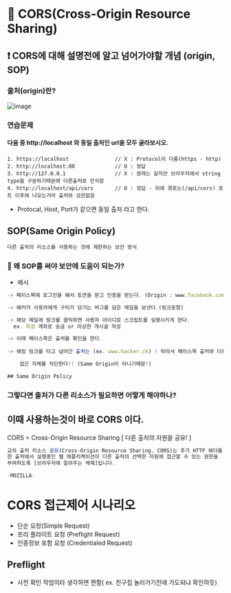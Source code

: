# :pushpin: CORS(Cross-Origin Resource Sharing)
## :heavy_exclamation_mark: CORS에 대해 설명전에 알고 넘어가야할 개념 (origin, SOP)
### 출처(origin)란?
![image](https://user-images.githubusercontent.com/61656046/126332588-4c231626-617a-47bb-841d-4d838b8dff1b.png)
### 연습문제
#### 다음 중 http://localhost 와 동일 출처인 url을 모두 골라보시오.
```
1. https://localhost               // X : Protocol이 다름(https - http)
2. http://localhost:80             // O : 정답
3. http://127.0.0.1                // X : 원래는 같지만 브라우저에서 string type을 구분하기때문에 다른출처로 인식함
4. http://localhost/api/cors       // O : 정답 - 뒤에 경로는(/api/cors) 포트 이후에 나오는거라 출처와 상관없음
```

- Protocal, Host, Port가 같으면 동일 출처 라고 한다.

## SOP(Same Origin Policy)

```jsx
다른 출처의 리소스를 사용하는 것에 제한하는 보안 방식
```

### :speech_balloon: 왜 SOP를 써야 보안에 도움이 되는가?

- 예시

```jsx
-> 페이스북에 로그인을 해서 토큰을 받고 인증을 받는다. (Origin : www.facebook.com)

-> 해커가 사용자에게 구미가 당기는 버그를 담은 메일을 보낸다.(링크포함)

-> 해당 메일에 링크를 클릭하면 사용자 아이디로 스크립트를 실행시키게 한다.
  ex. 특정 계좌로 송금 or 이상한 게시글 작성

-> 이때 페이스북은 출처를 확인을 한다.
 
-> 해킹 링크를 타고 넘어간 출처는 (ex. www.hacker.ck) ! 따라서 페이스북 출처와 다르기때문에 

	접근 자체를 차단한다!! (Same Origin이 아니기때문!)

## Same Origin Policy
```

### 그렇다면 출처가 다른 리소스가 필요하면 어떻게 해야하나?

## 이때 사용하는것이 바로 CORS 이다.

CORS = Cross-Origin Resource Sharing [ 다른 출처의 자원을 공유! ]

```jsx
교차 출처 리소스 공유(Cross-Origin Resource Sharing, CORS)는 추가 HTTP 헤더를 사용하여,
한 출처에서 실행중인 웹 애플리케이션이 다른 출처의 선택한 자원에 접근할 수 있는 권한을
부여하도록 [브라우저에 알려주는 체제]입니다.

-MOZILLA-
```

# CORS 접근제어 시나리오

- 단순 요청(Simple Request)
- 프리 플라이트 요청 (Preflight Request)
- 인증정보 포함 요청 (Credentialed Request)

## Preflight

- 사전 확인 작업이라 생각하면 편함( ex. 친구집 놀러가기전에 가도되냐 확인하듯)
